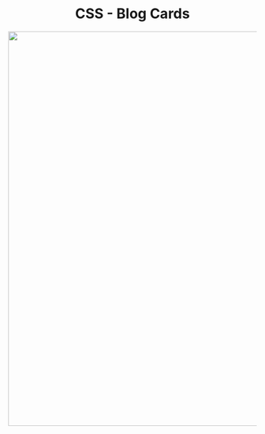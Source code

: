 <h1 align="center">
   CSS - Blog Cards
</h1>

<p align="center">
  <img src="https://github.com/ozkannbuyuk/css-exercises/assets/111967202/55a54106-cf5b-466c-8c9f-b831131af96f" width="800" />
</p>
